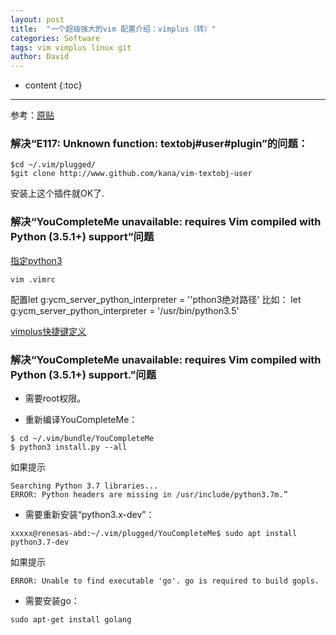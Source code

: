 ```yaml
---
layout: post
title:  "一个超级强大的vim 配置介绍：vimplus（转）"
categories: Software
tags: vim vimplus linux git
author: David
---
```


* content
{:toc}

---
参考：[原贴 ](https://mp.weixin.qq.com/s/kZvCBLyNi0aTkZtws1UoSA)


### 解决“E117: Unknown function: textobj#user#plugin”的问题：

```
$cd ~/.vim/plugged/
$git clone http://www.github.com/kana/vim-textobj-user

```
安装上这个插件就OK了.

### 解决“YouCompleteMe unavailable: requires Vim compiled with Python (3.5.1+) support”问题

[指定python3](https://www.jianshu.com/p/4d4f3773f832)

```
vim .vimrc

```

配置let g:ycm_server_python_interpreter = ''pthon3绝对路径'
比如：
let g:ycm_server_python_interpreter = '/usr/bin/python3.5'



[vimplus快捷键定义](https://learnku.com/articles/26431)


### 解决“YouCompleteMe unavailable: requires Vim compiled with Python (3.5.1+) support.”问题

* 需要root权限。

* 重新编译YouCompleteMe：

```
$ cd ~/.vim/bundle/YouCompleteMe
$ python3 install.py --all
```

如果提示
```
Searching Python 3.7 libraries...
ERROR: Python headers are missing in /usr/include/python3.7m.”
```

* 需要重新安装“python3.x-dev”：

```
xxxxx@renesas-abd:~/.vim/plugged/YouCompleteMe$ sudo apt install python3.7-dev
```

如果提示
```
ERROR: Unable to find executable 'go'. go is required to build gopls.
```

* 需要安装go：

```
sudo apt-get install golang
```